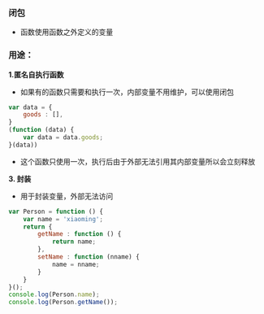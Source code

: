 ### 闭包
- 函数使用函数之外定义的变量

### 用途：

**1.匿名自执行函数**
- 如果有的函数只需要和执行一次，内部变量不用维护，可以使用闭包
```js
var data = {
    goods : [],
}
(function (data) {
    var data = data.goods;
}(data))
```
- 这个函数只使用一次，执行后由于外部无法引用其内部变量所以会立刻释放

**3. 封装**
- 用于封装变量，外部无法访问
```js
var Person = function () {
    var name = 'xiaoming';
    return {
        getName : function () {
            return name;
        },
        setName : function (nname) {
            name = nname;
        }
    }
}();
console.log(Person.name);
console.log(Person.getName());

```
